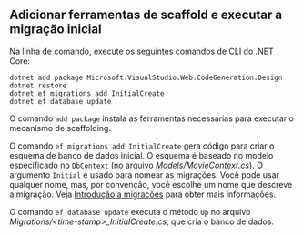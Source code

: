 <a name="cli"></a>
## <a name="add-scaffold-tooling-and-perform-initial-migration"></a>Adicionar ferramentas de scaffold e executar a migração inicial

Na linha de comando, execute os seguintes comandos de CLI do .NET Core:

```console
dotnet add package Microsoft.VisualStudio.Web.CodeGeneration.Design
dotnet restore
dotnet ef migrations add InitialCreate
dotnet ef database update
```

O comando `add package` instala as ferramentas necessárias para executar o mecanismo de scaffolding.

O comando `ef migrations add InitialCreate` gera código para criar o esquema de banco de dados inicial. O esquema é baseado no modelo especificado no `DbContext` (no arquivo *Models/MovieContext.cs*). O argumento `Initial` é usado para nomear as migrações. Você pode usar qualquer nome, mas, por convenção, você escolhe um nome que descreve a migração. Veja [Introdução a migrações](xref:data/ef-mvc/migrations#introduction-to-migrations) para obter mais informações.

O comando `ef database update` executa o método `Up` no arquivo *Migrations/\<time-stamp>_InitialCreate.cs*, que cria o banco de dados.